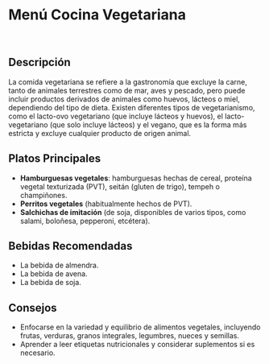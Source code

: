 # Menú Cocina Vegetariana
​
## Descripción
La comida vegetariana se refiere a la gastronomía que excluye la carne, tanto de animales terrestres como de mar, aves y pescado, pero puede incluir productos derivados de animales como huevos, lácteos o miel, dependiendo del tipo de dieta. Existen diferentes tipos de vegetarianismo, como el lacto-ovo vegetariano (que incluye lácteos y huevos), el lacto-vegetariano (que solo incluye lácteos) y el vegano, que es la forma más estricta y excluye cualquier producto de origen animal. 

## Platos Principales
- **Hamburguesas vegetales**: hamburguesas hechas de cereal, proteína vegetal texturizada (PVT), seitán (gluten de trigo), tempeh o champiñones.
- **Perritos vegetales** (habitualmente hechos de PVT).
- **Salchichas de imitación** (de soja, disponibles de varios tipos, como salami, boloñesa, pepperoni, etcétera).

## Bebidas Recomendadas
- La bebida de almendra.
- La bebida de avena.
- La bebida de soja.

## Consejos
- Enfocarse en la variedad y equilibrio de alimentos vegetales, incluyendo frutas, verduras, granos integrales, legumbres, nueces y semillas. 
- Aprender a leer etiquetas nutricionales y considerar suplementos si es necesario. 
